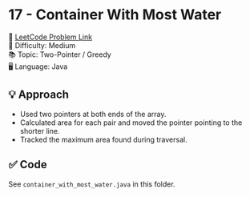 #  17 - Container With Most Water

🔗 [LeetCode Problem Link](https://leetcode.com/problems/container-with-most-water/)  
📌 Difficulty: Medium  
📚 Topic: Two-Pointer / Greedy  
🖥️ Language: Java

## 💡 Approach
- Used two pointers at both ends of the array.
- Calculated area for each pair and moved the pointer pointing to the shorter line.
- Tracked the maximum area found during traversal.

## ✅ Code
See `container_with_most_water.java` in this folder.
